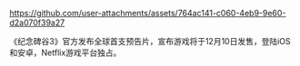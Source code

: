 https://github.com/user-attachments/assets/764ac141-c060-4eb9-9e60-d2a070f39a27

《纪念碑谷3》官方发布全球首支预告片，宣布游戏将于12月10日发售，登陆iOS和安卓，Netflix游戏平台独占。
